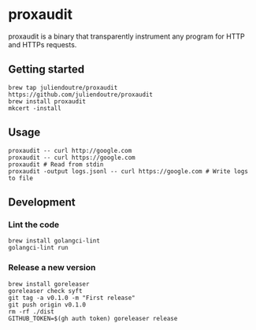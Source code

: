 # proxaudit

proxaudit is a binary that transparently instrument any program for HTTP and HTTPs requests.

## Getting started

```shell
brew tap juliendoutre/proxaudit https://github.com/juliendoutre/proxaudit
brew install proxaudit
mkcert -install
```

## Usage

```shell
proxaudit -- curl http://google.com
proxaudit -- curl https://google.com
proxaudit # Read from stdin
proxaudit -output logs.jsonl -- curl https://google.com # Write logs to file
```

## Development

### Lint the code

```shell
brew install golangci-lint
golangci-lint run
```

### Release a new version

```shell
brew install goreleaser
goreleaser check syft
git tag -a v0.1.0 -m "First release"
git push origin v0.1.0
rm -rf ./dist
GITHUB_TOKEN=$(gh auth token) goreleaser release
```
